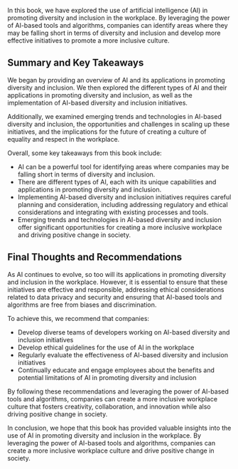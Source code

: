 
In this book, we have explored the use of artificial intelligence (AI) in promoting diversity and inclusion in the workplace. By leveraging the power of AI-based tools and algorithms, companies can identify areas where they may be falling short in terms of diversity and inclusion and develop more effective initiatives to promote a more inclusive culture.

Summary and Key Takeaways
-------------------------

We began by providing an overview of AI and its applications in promoting diversity and inclusion. We then explored the different types of AI and their applications in promoting diversity and inclusion, as well as the implementation of AI-based diversity and inclusion initiatives.

Additionally, we examined emerging trends and technologies in AI-based diversity and inclusion, the opportunities and challenges in scaling up these initiatives, and the implications for the future of creating a culture of equality and respect in the workplace.

Overall, some key takeaways from this book include:

* AI can be a powerful tool for identifying areas where companies may be falling short in terms of diversity and inclusion.
* There are different types of AI, each with its unique capabilities and applications in promoting diversity and inclusion.
* Implementing AI-based diversity and inclusion initiatives requires careful planning and consideration, including addressing regulatory and ethical considerations and integrating with existing processes and tools.
* Emerging trends and technologies in AI-based diversity and inclusion offer significant opportunities for creating a more inclusive workplace and driving positive change in society.

Final Thoughts and Recommendations
----------------------------------

As AI continues to evolve, so too will its applications in promoting diversity and inclusion in the workplace. However, it is essential to ensure that these initiatives are effective and responsible, addressing ethical considerations related to data privacy and security and ensuring that AI-based tools and algorithms are free from biases and discrimination.

To achieve this, we recommend that companies:

* Develop diverse teams of developers working on AI-based diversity and inclusion initiatives
* Develop ethical guidelines for the use of AI in the workplace
* Regularly evaluate the effectiveness of AI-based diversity and inclusion initiatives
* Continually educate and engage employees about the benefits and potential limitations of AI in promoting diversity and inclusion

By following these recommendations and leveraging the power of AI-based tools and algorithms, companies can create a more inclusive workplace culture that fosters creativity, collaboration, and innovation while also driving positive change in society.

In conclusion, we hope that this book has provided valuable insights into the use of AI in promoting diversity and inclusion in the workplace. By leveraging the power of AI-based tools and algorithms, companies can create a more inclusive workplace culture and drive positive change in society.